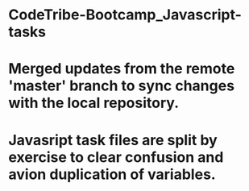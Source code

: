# CodeTribe-Bootcamp_Javascript-tasks
# Merged updates from the remote 'master' branch to sync changes with the local repository.
# Javasript task files are split by exercise to clear confusion and avion duplication of variables.
